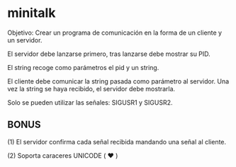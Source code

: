 # minitalk

Objetivo: Crear un programa de comunicación en la forma de un cliente y un servidor.

El servidor debe lanzarse primero, tras lanzarse debe mostrar su PID.

El string recoge como parámetros el pid y un string.

El cliente debe comunicar la string pasada como parámetro al servidor. Una vez la string se haya recibido, el servidor debe mostrarla.

Solo se pueden utilizar las señales: SIGUSR1 y SIGUSR2.



## BONUS


(1) El servidor confirma cada señal recibida mandando una señal al cliente.

(2) Soporta caraceres UNICODE ( ❤️ )
